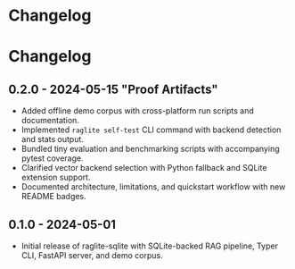 # Changelog

# Changelog

## 0.2.0 - 2024-05-15 "Proof Artifacts"
- Added offline demo corpus with cross-platform run scripts and documentation.
- Implemented `raglite self-test` CLI command with backend detection and stats output.
- Bundled tiny evaluation and benchmarking scripts with accompanying pytest coverage.
- Clarified vector backend selection with Python fallback and SQLite extension support.
- Documented architecture, limitations, and quickstart workflow with new README badges.

## 0.1.0 - 2024-05-01
- Initial release of raglite-sqlite with SQLite-backed RAG pipeline, Typer CLI, FastAPI server, and demo corpus.
